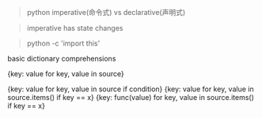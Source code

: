> python imperative(命令式) vs declarative(声明式)

> imperative has state changes

> python -c 'import this'

basic dictionary comprehensions

{key: value for key, value in source}

{key: value for key, value in source if condition}
{key: value for key, value in source.items() if key == x}
{key: func(value) for key, value in source.items() if key == x}

